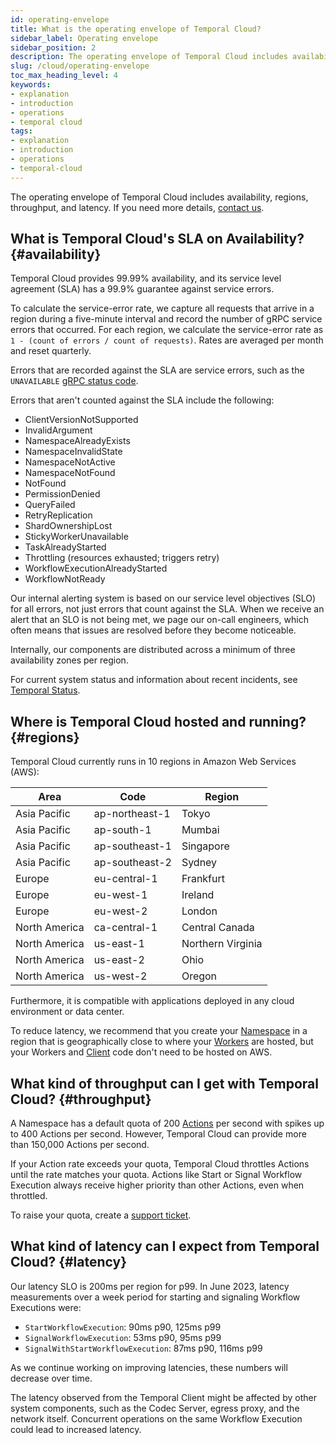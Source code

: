 ```yaml
---
id: operating-envelope
title: What is the operating envelope of Temporal Cloud?
sidebar_label: Operating envelope
sidebar_position: 2
description: The operating envelope of Temporal Cloud includes availability, regions, throughput, and latency.
slug: /cloud/operating-envelope
toc_max_heading_level: 4
keywords:
- explanation
- introduction
- operations
- temporal cloud
tags:
- explanation
- introduction
- operations
- temporal-cloud
---
```


<!-- THIS FILE IS GENERATED. DO NOT EDIT THIS FILE DIRECTLY -->

The operating envelope of Temporal Cloud includes availability, regions, throughput, and latency.
If you need more details, [contact us](https://pages.temporal.io/contact-us).

## What is Temporal Cloud's SLA on Availability? {#availability}

Temporal Cloud provides 99.99% availability, and its service level agreement (SLA) has a 99.9% guarantee against service errors.

To calculate the service-error rate, we capture all requests that arrive in a region during a five-minute interval and record the number of gRPC service errors that occurred.
For each region, we calculate the service-error rate as `1 - (count of errors / count of requests)`.
Rates are averaged per month and reset quarterly.

Errors that are recorded against the SLA are service errors, such as the `UNAVAILABLE` [gRPC status code](https://grpc.github.io/grpc/core/md_doc_statuscodes.html).

Errors that aren't counted against the SLA include the following:

- ClientVersionNotSupported
- InvalidArgument
- NamespaceAlreadyExists
- NamespaceInvalidState
- NamespaceNotActive
- NamespaceNotFound
- NotFound
- PermissionDenied
- QueryFailed
- RetryReplication
- ShardOwnershipLost
- StickyWorkerUnavailable
- TaskAlreadyStarted
- Throttling (resources exhausted; triggers retry)
- WorkflowExecutionAlreadyStarted
- WorkflowNotReady

Our internal alerting system is based on our service level objectives (SLO) for all errors, not just errors that count against the SLA.
When we receive an alert that an SLO is not being met, we page our on-call engineers, which often means that issues are resolved before they become noticeable.

Internally, our components are distributed across a minimum of three availability zones per region.

For current system status and information about recent incidents, see [Temporal Status](https://status.temporal.io).

## Where is Temporal Cloud hosted and running? {#regions}

Temporal Cloud currently runs in 10 regions in Amazon Web Services (AWS):

| Area          | Code           | Region            |
| ------------- | -------------- | ----------------- |
| Asia Pacific  | ap-northeast-1 | Tokyo             |
| Asia Pacific  | ap-south-1     | Mumbai            |
| Asia Pacific  | ap-southeast-1 | Singapore         |
| Asia Pacific  | ap-southeast-2 | Sydney            |
| Europe        | eu-central-1   | Frankfurt         |
| Europe        | eu-west-1      | Ireland           |
| Europe        | eu-west-2      | London            |
| North America | ca-central-1   | Central Canada    |
| North America | us-east-1      | Northern Virginia |
| North America | us-east-2      | Ohio              |
| North America | us-west-2      | Oregon            |

Furthermore, it is compatible with applications deployed in any cloud environment or data center.

To reduce latency, we recommend that you create your [Namespace](/namespaces#) in a region that is geographically close to where your [Workers](/workers#worker) are hosted, but your Workers and [Client](/temporal#temporal-client) code don't need to be hosted on AWS.

## What kind of throughput can I get with Temporal Cloud? {#throughput}

A Namespace has a default quota of 200 [Actions](/cloud/pricing#action) per second with spikes up to 400 Actions per second.
However, Temporal Cloud can provide more than 150,000 Actions per second.

If your Action rate exceeds your quota, Temporal Cloud throttles Actions until the rate matches your quota.
Actions like Start or Signal Workflow Execution always receive higher priority than other Actions, even when throttled.

To raise your quota, create a [support ticket](/cloud/support#support-ticket).

## What kind of latency can I expect from Temporal Cloud? {#latency}

Our latency SLO is 200ms per region for p99.
In June 2023, latency measurements over a week period for starting and signaling Workflow Executions were:

- `StartWorkflowExecution`: 90ms p90, 125ms p99
- `SignalWorkflowExecution`: 53ms p90, 95ms p99
- `SignalWithStartWorkflowExecution`: 87ms p90, 116ms p99

As we continue working on improving latencies, these numbers will decrease over time.

The latency observed from the Temporal Client might be affected by other system components, such as the Codec Server, egress proxy, and the network itself.
Concurrent operations on the same Workflow Execution could lead to increased latency.
